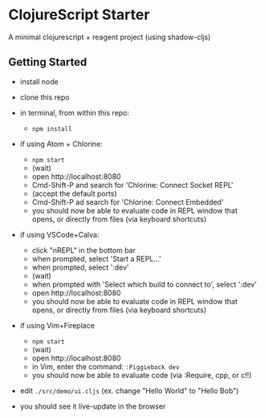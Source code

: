 # ClojureScript Starter

A minimal clojurescript + reagent project (using shadow-cljs)

## Getting Started

- install node
- clone this repo
- in terminal, from within this repo:
    - `npm install`

- if using Atom + Chlorine:
  - `npm start`
  - (wait)
  - open http://localhost:8080
  - Cmd-Shift-P and search for 'Chlorine: Connect Socket REPL'
  - (accept the default ports)
  - Cmd-Shift-P ad search for 'Chlorine: Connect Embedded'
  - you should now be able to evaluate code in REPL window that opens, or directly from files (via keyboard shortcuts)

- if using VSCode+Calva:

  - click "nREPL" in the bottom bar
  - when prompted, select 'Start a REPL...'
  - when prompted, select ':dev'
  - (wait)
  - when prompted with 'Select which build to connect to', select ':dev'
  - open http://localhost:8080
  - you should now be able to evaluate code in REPL window that opens, or directly from files (via keyboard shortcuts)

- if using Vim+Fireplace

  - `npm start`
  - (wait)
  - open http://localhost:8080
  - in Vim, enter the command: `:Piggieback dev`
  - you should now be able to evaluate code (via :Require, cpp, or c!!)

- edit `./src/demo/ui.cljs` (ex. change "Hello World" to "Hello Bob")
- you should see it live-update in the browser

